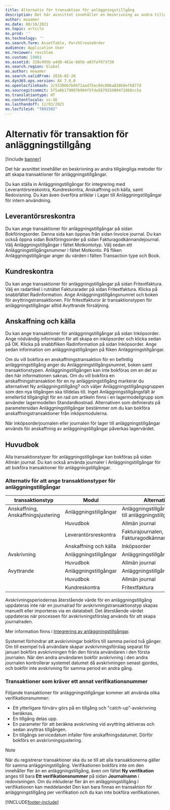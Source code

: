 ```yaml
---
title: Alternativ för transaktion för anläggningstillgång
description: Det här avsnittet innehåller en beskrivning av andra tillgängliga metoder för att skapa transaktioner för anläggningstillgångar.
author: moaamer
ms.date: 08/10/2021
ms.topic: article
ms.prod: ''
ms.technology: ''
ms.search.form: AssetTable, PurchCreateOrder
audience: Application User
ms.reviewer: roschlom
ms.custom: 23061
ms.assetid: 338c495b-a4d8-461e-b85b-a83faf673730
ms.search.region: Global
ms.author: moaamer
ms.search.validFrom: 2016-02-28
ms.dyn365.ops.version: AX 7.0.0
ms.openlocfilehash: 2c5530bb7b0472aad75ec04c00ba828b8efb877d
ms.sourcegitcommit: 5f5a8b1790076904f5fda567925089472868cc5a
ms.translationtype: HT
ms.contentlocale: sv-SE
ms.lasthandoff: 12/03/2021
ms.locfileid: "7891582"
---
```

# <a name="fixed-asset-transaction-options"></a>Alternativ för transaktion för anläggningstillgång

[!include [banner](../includes/banner.md)]

Det här avsnittet innehåller en beskrivning av andra tillgängliga metoder för att skapa transaktioner för anläggningstillgångar.

Du kan ställa in Anläggningstillgångar för integrering med Leverantörsreskontra, Kundreskontra, Anskaffning och källa, samt Redovisning. Du kan även överföra artiklar i Lager till Anläggningstillgångar för intern användning.

## <a name="accounts-payable"></a>Leverantörsreskontra
Du kan ange transaktioner för anläggningstillgångar på sidan Bokföringsorder. Denna sida kan öppnas från sidan Invoice journal. Du kan också öppna sidan Bokföringsorder på sidan Fakturagodkännandejournal. Välj Anläggningstillgångar i fältet Motkontotyp. Välj sedan ett Anläggningstillgångsnummer i fältet Motkonto. På fliken Anläggningstillgångar anger du värden i fälten Transaction type och Book.

## <a name="accounts-receivable"></a>Kundreskontra
Du kan ange transaktioner för anläggningstillgångar på sidan Fritextfaktura.  Välj en radartikel i rutnätet Fakturarader på sidan Fritextfaktura. Klicka på snabbfältet Radinformation. Ange Anläggningstillgångsnumret och boken för avyttringstransaktionen. För fritextfakturor är transaktionstypen för anläggningstillgångar alltid Avyttrande försäljning.

## <a name="procurement-and-sourcing"></a>Anskaffning och källa
Du kan ange transaktioner för anläggningstillgångar på sidan Inköpsorder. Ange nödvändig information för att skapa en inköpsorder och klicka sedan på OK. Klicka på snabbfliken Radinformation på sidan Inköpsorder. Ange sedan information om anläggningstillgången på fliken Anläggningstillgångar. 

Om du vill bokföra en anskaffningstransaktion för en befintlig anläggningstillgång anger du Anläggningstillgångsnumret, boken samt transaktionstypen. Anläggningstillgången kan inte bokföras om en del av den här informationen saknas. Om du vill bokföra en anskaffningstransaktion för en ny anläggningstillgång markerar du alternativet Ny anläggningstillgång? och väljer Anläggningstillgångsgruppen som den nya tillgången ska tilldelas till. Inget Anläggningstillgångsfält är emellertid tillgängligt för en rad om artikeln finns i en lagermodellgrupp som använder lagermodellen Standardkostnad. Alternativen som definierats på parametersidan Anläggningstillgångar bestämmer om du kan bokföra anskaffningstransaktioner från inköpsmodulerna. 

När inköpsorderjournalen eller journalen för lager till anläggningstillgångar används för anskaffning av anläggningstillgångar påverkas lagervärdet.

## <a name="general-ledger"></a>Huvudbok
Alla transaktionstyper för anläggningstillgångar kan bokföras på sidan Allmän journal. Du kan också använda journaler i Anläggningstillgångar för att bokföra transaktioner för anläggningstillgångar.

### <a name="options-for-entering-fixed-asset-transaction-types"></a>Alternativ för att ange transaktionstyper för anläggningstillgångar


| transaktionstyp                    | Modul                   | Alternativ                                   |
|-------------------------------------|--------------------------|-------------------------------------------|
| Anskaffning, Anskaffningsjustering | Anläggningstillgångar             | Anläggningstillgångar, Lager till anläggningstillgångar   |
|                                     | Huvudbok           | Allmän journal                           |
|                                     | Leverantörsreskontra         | Fakturajournalen, Fakturagodkännandejournal. |
|                                     | Anskaffning och källa | Inköpsorder                            |
| Avskrivning                        | Anläggningstillgångar             | Anläggningstillgångar                              |
|                                     | Huvudbok           | Allmän journal                           |
| Avyttrande                            | Anläggningstillgångar             | Anläggningstillgångar                              |
|                                     | Huvudbok           | Allmän journal                           |
|                                     | Kundreskontra      | Fritextfaktura                         |

Avskrivningsperiodernas återstående värde för en anläggningstillgång uppdateras inte när en journalrad för avskrivningstransaktionstyp skapas manuellt eller importeras via en datatabell. Det återstående värdet uppdateras när processen för avskrivningsförslag används för att skapa journalraden.

Mer information finns i [Integrering av anläggningstillgångar](fixed-asset-integration.md).

Systemet förhindrar att avskrivningar bokförs till samma period två gånger. Om till exempel två användare skapar avskrivningsförslag separat för januari bokförs avskrivningen från den första användaren i den första journalen. När den andra användaren bokför avskrivning i den andra journalen kontrollerar systemet datumet då avskrivningen senast gjordes, och bokför inte avskrivning för samma period en andra gång.

### <a name="transactions-that-require-a-different-voucher-number"></a>Transaktioner som kräver ett annat verifikationsnummer

Följande transaktioner för anläggningstillgångar kommer att använda olika verifikationsnummer:

- Ett ytterligare förvärv görs på en tillgång och "catch-up”-avskrivning beräknas.
- En tillgång delas upp.
- En parameter för att beräkna avskrivning vid avyttring aktiveras och sedan avyttras tillgången.
- En tillgångs servicedatum infaller före anskaffningsdatumet. Dörför bokförs en avskrivningsjustering.

> [!NOTE]
> När du registrerar transaktioner ska du se till att alla transaktionerna gäller för samma anläggningstillgång. Verifikationen bokförs inte om den innehåller fler än en anläggningstillgång, även om fältet **Ny verifikation** anges till bara **Ett verifikationsnummer** på sidan **Journalnamn** i redovisningen. Om du inkluderar fler än en anläggningstillgång i verifikationen kan meddelandet Den kan bara finnas en transaktion för anläggningstillgång per verifikation och du kan inte bokföra verifikationen.

[!INCLUDE[footer-include](../../includes/footer-banner.md)]
